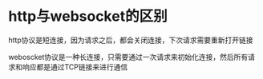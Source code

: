 # http与websocket的区别

http协议是短连接，因为请求之后，都会关闭连接，下次请求需要重新打开链接

weboscket协议是一种长连接，只需要通过一次请求来初始化连接，然后所有请求和响应都是通过TCP链接来进行通信